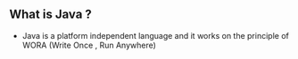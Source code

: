 

## What is Java ?

* Java is a platform independent language and it works on the principle of WORA (Write Once , Run Anywhere)